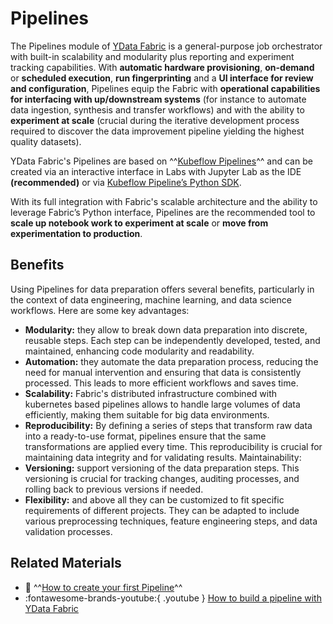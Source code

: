 # Pipelines

The Pipelines module of [YData Fabric](https://ydata.ai/products/fabric) is a general-purpose job orchestrator with built-in scalability and modularity
plus reporting and experiment tracking capabilities.
With **automatic hardware provisioning**, **on-demand** or **scheduled execution**, **run fingerprinting**
and a **UI interface for review and configuration**, Pipelines equip the Fabric with
**operational capabilities for interfacing with up/downstream systems**
(for instance to automate data ingestion, synthesis and transfer workflows) and with the ability to
**experiment at scale** (crucial during the iterative development process required to discover the data
improvement pipeline yielding the highest quality datasets).

YData Fabric's Pipelines are based on ^^[Kubeflow Pipelines](https://www.kubeflow.org/docs/components/pipelines/)^^
and can be created via an interactive interface in Labs with Jupyter Lab as the IDE **(recommended)** or
via [Kubeflow Pipeline’s Python SDK](https://www.kubeflow.org/docs/components/pipelines/sdk/sdk-overview/).

With its full integration with Fabric's scalable architecture and the ability to leverage Fabric’s Python interface,
Pipelines are the recommended tool to **scale up notebook work to experiment at scale** or
**move from experimentation to production**.

## Benefits
Using Pipelines for data preparation offers several benefits, particularly in the context of data engineering,
machine learning, and data science workflows. Here are some key advantages:

- **Modularity:** they allow to break down data preparation into discrete, reusable steps.
Each step can be independently developed, tested, and maintained, enhancing code modularity and readability.
- **Automation:** they automate the data preparation process, reducing the need for manual intervention
and ensuring that data is consistently processed. This leads to more efficient workflows and saves time.
- **Scalability:** Fabric's distributed infrastructure combined with kubernetes based pipelines allows to handle
large volumes of data efficiently, making them suitable for big data environments.
- **Reproducibility:** By defining a series of steps that transform raw data into a ready-to-use format,
pipelines ensure that the same transformations are applied every time. This reproducibility is crucial for
maintaining data integrity and for validating results.
Maintainability:
- **Versioning:** support versioning of the data preparation steps. This versioning is crucial
for tracking changes, auditing processes, and rolling back to previous versions if needed.
- **Flexibility:** and above all they can be customized to fit specific requirements of different projects.
They can be adapted to include various preprocessing techniques, feature engineering steps,
and data validation processes.

## Related Materials
- 📖 ^^[How to create your first Pipeline](../get-started/create_pipeline.md)^^
- :fontawesome-brands-youtube:{ .youtube } <a href="https://www.youtube.com/watch?v=feNoXv34waM"><u>How to build a pipeline with YData Fabric</u></a>
